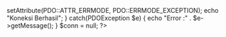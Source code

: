 <?php
$servername = "localhost";
$username = "root";
$password = "root";
$dbname = "test";

try
{
	$conn = new PDO("mysql:host=$servername;dbname=$dbname",$username,$password);
	$conn->setAttribute(PDO::ATTR_ERRMODE, PDO::ERRMODE_EXCEPTION);

	echo "Koneksi Berhasil";
}
catch(PDOException $e)
{
	echo "Error :" . $e->getMessage();
}
$conn = null;
?>
